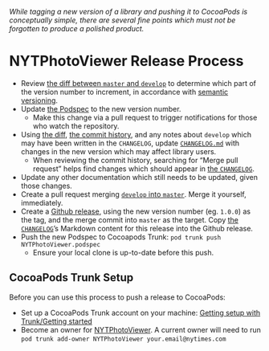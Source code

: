 _While tagging a new version of a library and pushing it to CocoaPods is conceptually simple, there are several fine points which must not be forgotten to produce a polished product._

# NYTPhotoViewer Release Process

- Review [the diff between `master` and `develop`](https://github.com/NYTimes/NYTPhotoViewer/compare/master...develop) to determine which part of the version number to increment, in accordance with [semantic versioning](http://semver.org/).
- Update [the Podspec](https://github.com/NYTimes/NYTPhotoViewer/blob/develop/NYTPhotoViewer.podspec) to the new version number.
	- Make this change via a pull request to trigger notifications for those who watch the repository.
- Using [the diff](https://github.com/NYTimes/NYTPhotoViewer/compare/master...develop), [the commit history](https://github.com/NYTimes/NYTPhotoViewer/commits/develop), and any notes about `develop` which may have been written in the `CHANGELOG`, update [`CHANGELOG.md`](https://github.com/NYTimes/NYTPhotoViewer/blob/develop/CHANGELOG.md) with changes in the new version which may affect library users.
	- When reviewing the commit history, searching for “Merge pull request” helps find changes which should appear in [the `CHANGELOG`](https://github.com/NYTimes/NYTPhotoViewer/blob/develop/CHANGELOG.md).
- Update any other documentation which still needs to be updated, given those changes.
- Create a pull request merging [`develop` into `master`](https://github.com/NYTimes/NYTPhotoViewer/compare/master...develop). Merge it yourself, immediately.
- Create a [Github release](https://github.com/NYTimes/NYTPhotoViewer/releases), using the new version number (eg. `1.0.0`) as the tag, and the merge commit into `master` as the target. Copy [the `CHANGELOG`](https://raw.githubusercontent.com/NYTimes/NYTPhotoViewer/develop/CHANGELOG.md)’s Markdown content for this release into the Github release.
- Push the new Podspec to Cocoapods Trunk: `pod trunk push NYTPhotoViewer.podspec`
	- Ensure your local clone is up-to-date before this push.

## CocoaPods Trunk Setup

Before you can use this process to push a release to CocoaPods:

- Set up a CocoaPods Trunk account on your machine: [Getting setup with Trunk/Getting started](https://guides.cocoapods.org/making/getting-setup-with-trunk.html#getting-started)
- Become an owner for [NYTPhotoViewer](https://cocoapods.org/pods/NYTPhotoViewer). A current owner will need to run `pod trunk add-owner NYTPhotoViewer your.email@nytimes.com`
